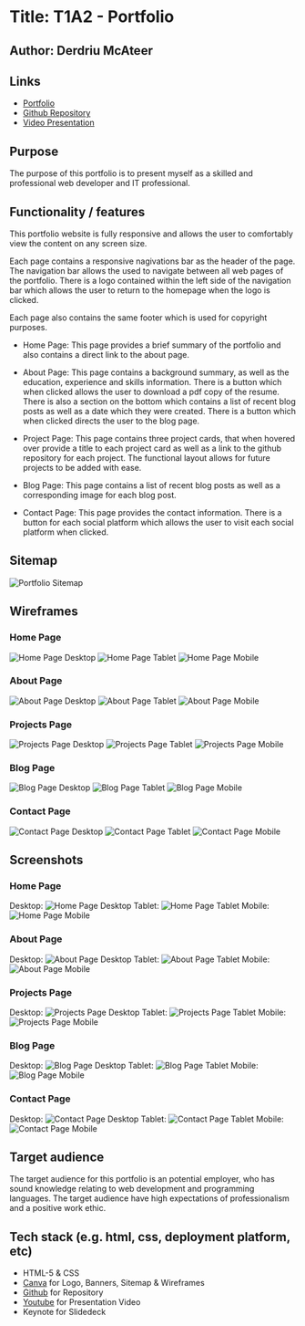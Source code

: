 # Title: T1A2 - Portfolio
## Author: Derdriu McAteer

## Links 
- [Portfolio](https://derdriu-mc-ateer-t1-a2-portfolio.vercel.app/index.html)
- [Github Repository](https://github.com/mini109/DerdriuMcAteer_T1A2_Portfolio)
- [Video Presentation](https://youtu.be/UeLk6aLoygg)

## Purpose
The purpose of this portfolio is to present myself as a skilled and professional web developer and IT professional. 

## Functionality / features

This portfolio website is fully responsive and allows the user to comfortably view the content on any screen size. 

Each page contains a responsive nagivations bar as the header of the page. The navigation bar allows the used to navigate between all web pages of the portfolio. There is a logo contained within the left side of the navigation bar which allows the user to return to the homepage when the logo is clicked.

Each page also contains the same footer which is used for copyright purposes. 

- Home Page: This page provides a brief summary of the portfolio and also contains a direct link to the about page. 

- About Page: This page contains a background summary, as well as the education, experience and skills information. There is a button which when clicked allows the user to download a pdf copy of the resume. There is also a section on the bottom which contains a list of recent blog posts as well as a date which they were created. There is a button which when clicked directs the user to the blog page. 

- Project Page: This page contains three project cards, that when hovered over provide a title to each project card as well as a link to the github repository for each project. The functional layout allows for future projects to be added with ease. 

- Blog Page: This page contains a list of recent blog posts as well as a corresponding image for each blog post. 

- Contact Page: This page provides the contact information. There is a button for each social platform which allows the user to visit each social platform when clicked. 







## Sitemap
![Portfolio Sitemap](./docs/Portfolio%20Sitemap.png)

## Wireframes

### Home Page 
![Home Page Desktop](./docs/Wireframe%20Screenshots/Desktop%20Home%20Page.png)
![Home Page Tablet](./docs/Wireframe%20Screenshots/Tablet%20Home%20Page.png)
![Home Page Mobile](./docs/Wireframe%20Screenshots/Mobile%20Home%20Page.png)

### About Page 
![About Page Desktop](./docs/Wireframe%20Screenshots/Desktop%20About%20Page.png)
![About Page Tablet](./docs/Wireframe%20Screenshots/Tablet%20About%20Page.png)
![About Page Mobile](./docs/Wireframe%20Screenshots/Mobile%20About%20Page.png)

### Projects Page
![Projects Page Desktop](./docs/Wireframe%20Screenshots/Desktop%20Projects%20Page.png)
![Projects Page Tablet](./docs/Wireframe%20Screenshots/Tablet%20Projects%20Page.png)
![Projects Page Mobile](./docs/Wireframe%20Screenshots/Mobile%20Projects%20Page.png)

### Blog Page
![Blog Page Desktop](./docs/Wireframe%20Screenshots/Desktop%20Blog%20Page.png)
![Blog Page Tablet](./docs/Wireframe%20Screenshots/Tablet%20Blog%20Page.png)
![Blog Page Mobile](./docs/Wireframe%20Screenshots/Mobile%20Blog%20Page.png)

### Contact Page
![Contact Page Desktop](./docs/Wireframe%20Screenshots/Desktop%20Contact%20Page.png)
![Contact Page Tablet](./docs/Wireframe%20Screenshots/Tablet%20Contact%20Page.png)
![Contact Page Mobile](./docs/Wireframe%20Screenshots/Mobile%20Contact%20Page.png)

## Screenshots

### Home Page 
Desktop:
![Home Page Desktop](./docs/Web%20Screenshots/Desktop%20Home%20Page.png)
Tablet:
![Home Page Tablet](./docs/Web%20Screenshots/Tablet%20Home%20Page.png)
Mobile:
![Home Page Mobile](./docs/Web%20Screenshots/Mobile%20Home%20Page.png)

### About Page 
Desktop:
![About Page Desktop](./docs/Web%20Screenshots/Desktop%20About%20Page.png)
Tablet:
![About Page Tablet](./docs/Web%20Screenshots/Tablet%20About%20Page.png)
Mobile:
![About Page Mobile](./docs/Web%20Screenshots/Mobile%20About%20Page.png)

### Projects Page
Desktop:
![Projects Page Desktop](./docs/Web%20Screenshots/Desktop%20Projects%20Page.png)
Tablet:
![Projects Page Tablet](./docs/Web%20Screenshots/Tablet%20Projects%20Page.png)
Mobile:
![Projects Page Mobile](./docs/Web%20Screenshots/Mobile%20Projects%20Page.png)

### Blog Page
Desktop:
![Blog Page Desktop](./docs/Web%20Screenshots/Desktop%20Blog%20Page.png)
Tablet:
![Blog Page Tablet](./docs/Web%20Screenshots/Tablet%20Blog%20Page.png)
Mobile:
![Blog Page Mobile](./docs/Web%20Screenshots/Mobile%20Blog%20Page.png)

### Contact Page
Desktop:
![Contact Page Desktop](./docs/Web%20Screenshots/Desktop%20Blog%20Page.png)
Tablet:
![Contact Page Tablet](./docs/Web%20Screenshots/Tablet%20Blog%20Page.png)
Mobile:
![Contact Page Mobile](./docs/Web%20Screenshots/Mobile%20Blog%20Page.png)



## Target audience
The target audience for this portfolio is an potential employer, who has sound knowledge relating to web development and programming languages. The target audience have high expectations of professionalism and a positive work ethic. 


## Tech stack (e.g. html, css, deployment platform, etc)
- HTML-5 & CSS 
- [Canva](https://www.canva.com/) for Logo, Banners, Sitemap & Wireframes
- [Github](https://github.com/mini109/DerdriuMcAteer_T1A2_Portfolio) for Repository
- [Youtube](https://youtu.be/UeLk6aLoygg) for Presentation Video
- Keynote for Slidedeck



